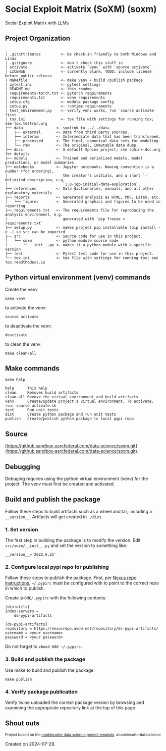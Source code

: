 # Social Exploit Matrix (SoXM) (soxm)

Social Exploit Matrix with LLMs

## Project Organization

```
.
| .gitattributes         <- be check-in friendly to both Windows and Linux
| .gitignore             <- don't check this stuff in
| activate               <- activate `venv` with `source activate`
| LICENSE                <- currently blank, TODO: include license before public release
| Makefile               <- make venv / build /publish package
| pytest.ini             <- pytest settings
| README.md              <- this readme
| requirements-torch.txt <- pytorch requirements
| requirements.txt       <- venv requirements
| setup.cfg              <- module package config
| setup.py               <- runtime requirements
| test_environment.py    <- verify venv works, run `source activate` first
| tox.ini                <- tox file with settings for running tox; see tox.testrun.org
├── data               <- symlink to ../../data
│   ├── external       <- Data from third party sources.
│   ├── interim        <- Intermediate data that has been transformed.
│   ├── processed      <- The final, canonical data sets for modeling.
│   └── raw            <- The original, immutable data dump.
├── docs               <- A default Sphinx project; see sphinx-doc.org for details
├── models             <- Trained and serialized models, model predictions, or model summaries
├── notebooks          <- Jupyter notebooks. Naming convention is a number (for ordering),
│                         the creator's initials, and a short `-` delimited description, e.g.
│                         `1.0-jqp-initial-data-exploration`.
├── references         <- Data dictionaries, manuals, and all other explanatory materials.
├── reports            <- Generated analysis as HTML, PDF, LaTeX, etc.
│   └── figures        <- Generated graphics and figures to be used in reporting
├── requirements.txt   <- The requirements file for reproducing the analysis environment, e.g.
│                         generated with `pip freeze > requirements.txt`
├── setup.py           <- makes project pip installable (pip install -e .) so src can be imported
├── src                <- Source code for use in this project.
│   └── soxm           <- python module source code
│       └─ __init__.py <- makes it a python module with a specific version
├── test               <- Pytest test code for use in this project.
└── tox.ini            <- tox file with settings for running tox; see tox.readthedocs.io
```

## Python virtual environment (venv) commands

Create the venv

    make venv

to activate the venv:

    source activate

to deactivate the venv:

    deactivate

to clean the venv:

    make clean-all

## Make commands

```{bash}
make help

help      This help
clean     Removes build artifacts
clean-all Remove the virtual environment and build artifacts
venv      Create/update project's virtual environment. To activate, run: source activate.sh
test      Run unit tests
dist      Create python package and run unit tests
publish   Create/publish python package to local pypi repo
```

## Source

[https://github.sandbox-asrcfederal.com/data-science/soxm.git](https://github.sandbox-asrcfederal.com/data-science/soxm.git).


## Debugging

Debuging requires using the python virtual environment (venv) for the project.  The venv must first be created and activated.

## Build and publish the package

Follow these steps to build artifacts such as a wheel and tar, including a `__version__`.  Artifacts will get created in `./dist`.

### 1. Set version

The first step in building the package is to modify the version.  Edit `src/soxm/__init__.py` and set the version to something like:

```{python}
__version__='2022.9.21'
```

### 2. Configure local pypi repo for publishing

Follow these steps to publish the package.  First, per [Nexus repo instructions](https://confluence.avde.net/display/GSWA/AVDE+Nexus+Repository#AVDENexusRepository-PyPi), `~/.pypirc` must be configured with to point to the correct repo in which to publish.

Create `$HOME/.pypirc` with the following contents:

```{text}
[distutils]
index-servers =
    ds-pypi-artifacts

[ds-pypi-artifacts]
repository = https://nexusrepo.avde.net/repository/ds-pypi-artifacts/
username = <your username>
password = <your password>
```

Do not forget to `chmod 600 ~/.pypirc`.

### 3. Build and publish the package

Use make to build and publish the package.

```{bash}
make publish
```

### 4. Verify package publication

Verify twine uploaded the correct package version by browsing and examining the appropriate repository link at the top of this page.

## Shout outs

<p><small>Project based on the <a target="_blank" href="https://drivendata.github.io/cookiecutter-data-science/">cookiecutter data science project template</a>. #cookiecutterdatascience</small></p>

Created on 2024-07-29.

